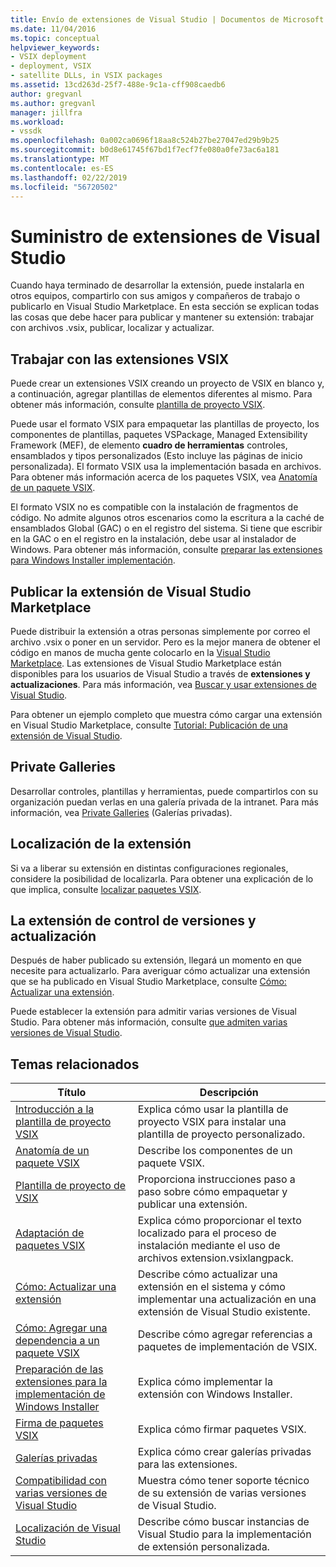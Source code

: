 ```yaml
---
title: Envío de extensiones de Visual Studio | Documentos de Microsoft
ms.date: 11/04/2016
ms.topic: conceptual
helpviewer_keywords:
- VSIX deployment
- deployment, VSIX
- satellite DLLs, in VSIX packages
ms.assetid: 13cd263d-25f7-488e-9c1a-cff908caedb6
author: gregvanl
ms.author: gregvanl
manager: jillfra
ms.workload:
- vssdk
ms.openlocfilehash: 0a002ca0696f18aa8c524b27be27047ed29b9b25
ms.sourcegitcommit: b0d8e61745f67bd1f7ecf7fe080a0fe73ac6a181
ms.translationtype: MT
ms.contentlocale: es-ES
ms.lasthandoff: 02/22/2019
ms.locfileid: "56720502"
---
```

# <a name="shipping-visual-studio-extensions"></a>Suministro de extensiones de Visual Studio
Cuando haya terminado de desarrollar la extensión, puede instalarla en otros equipos, compartirlo con sus amigos y compañeros de trabajo o publicarlo en Visual Studio Marketplace. En esta sección se explican todas las cosas que debe hacer para publicar y mantener su extensión: trabajar con archivos .vsix, publicar, localizar y actualizar.

## <a name="working-with-vsix-extensions"></a>Trabajar con las extensiones VSIX
 Puede crear un extensiones VSIX creando un proyecto de VSIX en blanco y, a continuación, agregar plantillas de elementos diferentes al mismo. Para obtener más información, consulte [plantilla de proyecto VSIX](../extensibility/vsix-project-template.md).

 Puede usar el formato VSIX para empaquetar las plantillas de proyecto, los componentes de plantillas, paquetes VSPackage, Managed Extensibility Framework (MEF), de elemento **cuadro de herramientas** controles, ensamblados y tipos personalizados (Esto incluye las páginas de inicio personalizada). El formato VSIX usa la implementación basada en archivos. Para obtener más información acerca de los paquetes VSIX, vea [Anatomía de un paquete VSIX](../extensibility/anatomy-of-a-vsix-package.md).

 El formato VSIX no es compatible con la instalación de fragmentos de código. No admite algunos otros escenarios como la escritura a la caché de ensamblados Global (GAC) o en el registro del sistema. Si tiene que escribir en la GAC o en el registro en la instalación, debe usar al instalador de Windows. Para obtener más información, consulte [preparar las extensiones para Windows Installer implementación](../extensibility/preparing-extensions-for-windows-installer-deployment.md).

## <a name="publishing-your-extension-to-the-visual-studio-marketplace"></a>Publicar la extensión de Visual Studio Marketplace
 Puede distribuir la extensión a otras personas simplemente por correo el archivo .vsix o poner en un servidor. Pero es la mejor manera de obtener el código en manos de mucha gente colocarlo en la [Visual Studio Marketplace](https://marketplace.visualstudio.com/vs). Las extensiones de Visual Studio Marketplace están disponibles para los usuarios de Visual Studio a través de **extensiones y actualizaciones**. Para más información, vea [Buscar y usar extensiones de Visual Studio](../ide/finding-and-using-visual-studio-extensions.md).

 Para obtener un ejemplo completo que muestra cómo cargar una extensión en Visual Studio Marketplace, consulte [Tutorial: Publicación de una extensión de Visual Studio](../extensibility/walkthrough-publishing-a-visual-studio-extension.md).

## <a name="private-galleries"></a>Private Galleries
 Desarrollar controles, plantillas y herramientas, puede compartirlos con su organización puedan verlas en una galería privada de la intranet. Para más información, vea [Private Galleries](../extensibility/private-galleries.md) (Galerías privadas).

## <a name="localizing-your-extension"></a>Localización de la extensión
 Si va a liberar su extensión en distintas configuraciones regionales, considere la posibilidad de localizarla. Para obtener una explicación de lo que implica, consulte [localizar paquetes VSIX](../extensibility/localizing-vsix-packages.md).

## <a name="updating-and-versioning-your-extension"></a>La extensión de control de versiones y actualización
 Después de haber publicado su extensión, llegará un momento en que necesite para actualizarlo. Para averiguar cómo actualizar una extensión que se ha publicado en Visual Studio Marketplace, consulte [Cómo: Actualizar una extensión](../extensibility/how-to-update-a-visual-studio-extension.md).

 Puede establecer la extensión para admitir varias versiones de Visual Studio. Para obtener más información, consulte [que admiten varias versiones de Visual Studio](../extensibility/supporting-multiple-versions-of-visual-studio.md).

## <a name="related-topics"></a>Temas relacionados

|Título|Descripción|
|-----------|-----------------|
|[Introducción a la plantilla de proyecto VSIX](../extensibility/getting-started-with-the-vsix-project-template.md)|Explica cómo usar la plantilla de proyecto VSIX para instalar una plantilla de proyecto personalizado.|
|[Anatomía de un paquete VSIX](../extensibility/anatomy-of-a-vsix-package.md)|Describe los componentes de un paquete VSIX.|
|[Plantilla de proyecto de VSIX](../extensibility/vsix-project-template.md)|Proporciona instrucciones paso a paso sobre cómo empaquetar y publicar una extensión.|
|[Adaptación de paquetes VSIX](../extensibility/localizing-vsix-packages.md)|Explica cómo proporcionar el texto localizado para el proceso de instalación mediante el uso de archivos extension.vsixlangpack.|
|[Cómo: Actualizar una extensión](../extensibility/how-to-update-a-visual-studio-extension.md)|Describe cómo actualizar una extensión en el sistema y cómo implementar una actualización en una extensión de Visual Studio existente.|
|[Cómo: Agregar una dependencia a un paquete VSIX](../extensibility/how-to-add-a-dependency-to-a-vsix-package.md)|Describe cómo agregar referencias a paquetes de implementación de VSIX.|
|[Preparación de las extensiones para la implementación de Windows Installer](../extensibility/preparing-extensions-for-windows-installer-deployment.md)|Explica cómo implementar la extensión con Windows Installer.|
|[Firma de paquetes VSIX](../extensibility/signing-vsix-packages.md)|Explica cómo firmar paquetes VSIX.|
|[Galerías privadas](../extensibility/private-galleries.md)|Explica cómo crear galerías privadas para las extensiones.|
|[Compatibilidad con varias versiones de Visual Studio](../extensibility/supporting-multiple-versions-of-visual-studio.md)|Muestra cómo tener soporte técnico de su extensión de varias versiones de Visual Studio.|
|[Localización de Visual Studio](locating-visual-studio.md)|Describe cómo buscar instancias de Visual Studio para la implementación de extensión personalizada.|
